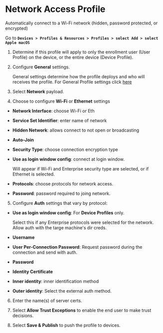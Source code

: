 # Network Access Profile

Automatically connect to a Wi-Fi network (hidden, password protected, or
encrypted)

Go to **`Devices > Profiles & Resources > Profiles > select Add > select Apple
macOS`**

1.  Determine if this profile will apply to only the enrollment user (User
    Profile) on the device, or the entire device (Device Profile).

2.  Configure **General** settings.

    General settings determine how the profile deploys and who will receives the
    profile. For General Profile settings click
    [here](https://github.com/captam3rica/gitNotes/tree/master/Macintosh/vmware-aw-general-settings.md)

3.  Select **Network** payload.

4.  Choose to configure **Wi-Fi** or **Ethernet** settings

-   **Network Interface**: choose Wi-Fi or Eth
-   **Service Set Identifier**: enter name of network
-   **Hidden Network**: allows connect to not open or broadcasting
-   **Auto-Join**
-   **Security Type**: choose connection encryption type
-   **Use as login window config**: connect at login window.

    Will appear if Wi-Fi and Enterprise security type are selected, or if
    Ethernet is selected.

-   **Protocols**: choose protocols for network access.
-   **Password**: password required to joing network.

5.  Configure **Auth** settings that vary by protocol:

-   **Use as login window config**: For **Device Profiles** only.

    Select this if any Enterprise protocols were selected for the network. Allow
    auth with the targe machine's dir creds.

-   **Username**

-   **User Per-Connection Password**: Request password during the connection and
    send with auth.

-   **Password**

-   **Identity Certificate**

-   **Inner identity**: inner identification method

-   **Outer identity**: Select the external auth method.

6.  Enter the name(s) of server certs.

7.  Select **Allow Trust Exceptions** to enable the end user to make trust
    decisions. 

8.  Select **Save & Publish** to push the profile to devices.
